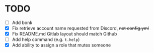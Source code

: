 # TODO

- [ ] Add bonk
- [x] Fix retrieve account name requested from Discord, ~~not config.yml~~
- [x] Fix README.md Gitlab layout should match Github
- [ ] Add help command (e.g. `t.help`)
- [x] Add ability to assign a role that mutes someone
